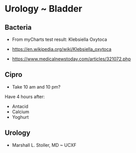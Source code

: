 # Urology ~ Bladder

## Bacteria

* From myCharts test result: Klebsiella Oxytoca

* https://en.wikipedia.org/wiki/Klebsiella_oxytoca
* https://www.medicalnewstoday.com/articles/321072.php


## Cipro

* Take 10 am and 10 pm?

Have 4 hours after:

* Antacid
* Calcium
* Yoghurt

## Urology

* Marshall L. Stoller, MD ~ UCXF